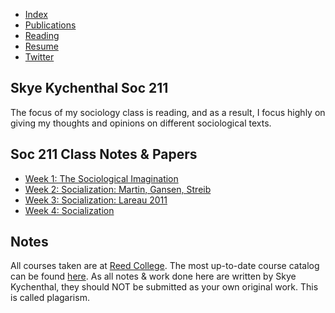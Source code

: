 - [Index](/)
- [Publications](/pub_temp)
- [Reading](/reading)
- [Resume](/resume.pdf)
- [Twitter](https://www.twitter.com/skymochi64)

## Skye Kychenthal Soc 211

The focus of my sociology class is reading, and as a result, I focus highly on giving my thoughts and opinions on different sociological texts. 

## Soc 211 Class Notes & Papers

- [Week 1: The Sociological Imagination](Week1)
- [Week 2: Socialization: Martin, Gansen, Streib](Week2)
- [Week 3: Socialization: Lareau 2011](Week3)
- [Week 4: Socialization]()

## Notes

All courses taken are at [Reed College](https://www.reed.edu). The most up-to-date course catalog can be found [here](https://www.reed.edu/catalog/). As all notes & work done here are written by Skye Kychenthal, they should NOT be submitted as your own original work. This is called plagarism.

<!-- Last updated 2022-09-07 using a [static site generation script](https://github.com/SkyMocha/skymocha.github.io/blob/main/update.py) -->
